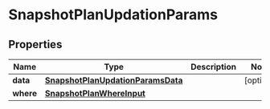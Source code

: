 

# SnapshotPlanUpdationParams


## Properties

Name | Type | Description | Notes
------------ | ------------- | ------------- | -------------
**data** | [**SnapshotPlanUpdationParamsData**](SnapshotPlanUpdationParamsData.md) |  |  [optional]
**where** | [**SnapshotPlanWhereInput**](SnapshotPlanWhereInput.md) |  | 



